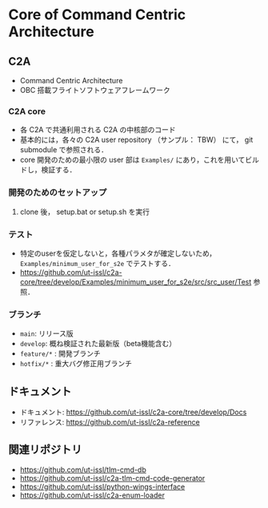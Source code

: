 # Core of Command Centric Architecture

## C2A
- Command Centric Architecture
- OBC 搭載フライトソフトウェアフレームワーク

### C2A core
- 各 C2A で共通利用される C2A の中核部のコード
- 基本的には，各々の C2A user repository （サンプル： TBW） にて， git submodule で参照される．
- core 開発のための最小限の user 部は `Examples/` にあり，これを用いてビルドし，検証する．

### 開発のためのセットアップ
1. clone 後， setup.bat or setup.sh を実行

### テスト
- 特定のuserを仮定しないと，各種パラメタが確定しないため， `Examples/minimum_user_for_s2e` でテストする．
- https://github.com/ut-issl/c2a-core/tree/develop/Examples/minimum_user_for_s2e/src/src_user/Test 参照．

### ブランチ
- `main`: リリース版
- `develop`: 概ね検証された最新版（beta機能含む）
- `feature/*` : 開発ブランチ
- `hotfix/*` : 重大バグ修正用ブランチ

## ドキュメント
- ドキュメント:  https://github.com/ut-issl/c2a-core/tree/develop/Docs
- リファレンス:  https://github.com/ut-issl/c2a-reference

## 関連リポジトリ
- https://github.com/ut-issl/tlm-cmd-db
- https://github.com/ut-issl/c2a-tlm-cmd-code-generator
- https://github.com/ut-issl/python-wings-interface
- https://github.com/ut-issl/c2a-enum-loader
